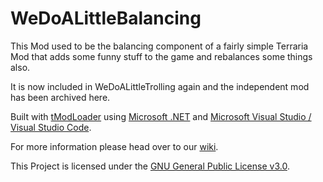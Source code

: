# WeDoALittleBalancing

This Mod used to be the balancing component of a fairly simple Terraria Mod that adds some funny stuff to the game and rebalances some things also.

It is now included in WeDoALittleTrolling again and the independent mod has been archived here.

Built with [tModLoader](https://www.tmodloader.net/) using [Microsoft .NET](https://dotnet.microsoft.com/) and [Microsoft Visual Studio / Visual Studio Code](https://visualstudio.microsoft.com).

For more information please head over to our [wiki](https://github.com/LukasVs-Mod-Coding-Collaboration/WeDoALittleTrolling/wiki).

This Project is licensed under the [GNU General Public License v3.0](https://github.com/LukasVs-Mod-Coding-Collaboration/WeDoALittleTrolling/blob/main/LICENSE).
